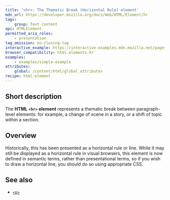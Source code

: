 ```yaml
---
title: '<hr>: The Thematic Break (Horizontal Rule) element'
mdn_url: https://developer.mozilla.org/docs/Web/HTML/Element/hr
tags:
    group: Text content
api: HTMLElement
permitted_aria_roles:
    - presentation
tag_omission: no-closing-tag
interactive_example: https://interactive-examples.mdn.mozilla.net/pages/tabbed/hr.html
browser_compatibility: html.elements.hr
examples:
    - examples/simple-example
attributes:
    global: /content/html/global_attributes
recipe: html-element
---
```


## Short description

The **HTML `<hr>` element** represents a thematic break between
paragraph-level elements: for example, a change of scene in a story, or
a shift of topic within a section.

## Overview

Historically, this has been presented as a horizontal rule or line.
While it may still be displayed as a horizontal rule in visual browsers,
this element is now defined in semantic terms, rather than
presentational terms, so if you wish to draw a horizontal line, you
should do so using appropriate CSS.

## See also

- [`<p>`](/en-US/docs/Web/HTML/Element/p)
